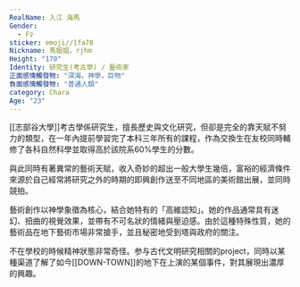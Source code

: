 ```yaml
---
RealName: 入江 海馬
Gender:
  - F♀
sticker: emoji//1fa78
Nickname: 馬姐姐，rjhm
Height: "170"
Identity: 研究生(考古學) / 藝術家
正面感情觸發物: "深海，神學，巨物"
負面感情觸發物: "普通人類"
category: Chara
Age: "23"
---
```


[[志部谷大學]]考古學係研究生，擅長歷史與文化研究，但卻是完全的靠天賦不努力的類型，在一年內提前學習完了本科三年所有的課程，作為交換生在友校同時輔修了各科自然科學並取得高於該院系60%學生的分數。

與此同時有著異常的藝術天賦，收入奇妙的超出一般大學生幾倍，富裕的經濟條件來源於自己經常將研究之外的時期的即興創作送至不同地區的美術館出展，並同時競拍。

藝術創作以神學象徵為核心，結合她特有的「高維認知」。她的作品通常具有迷幻、扭曲的視覺效果，並帶有不可名狀的情緒與壓迫感。由於這種特殊性質，她的藝術品在地下藝術市場非常搶手，並且秘密地受到塔與政府的關注。

不在學校的時候精神狀態非常奇怪。参与古代文明研究相關的project，同時以某種渠道了解了如今[[DOWN-TOWN]]的地下在上演的某個事件，對其展現出濃厚的興趣。